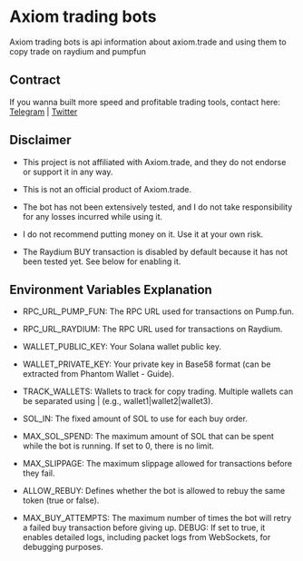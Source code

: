 # Axiom trading bots

Axiom trading bots is api information about axiom.trade and using them to copy trade on raydium and pumpfun

## Contract

If you wanna built more speed and profitable trading tools, contact here: [Telegram](https://t.me/vicckr) | [Twitter](https://x.com/divicode)

## Disclaimer

- This project is not affiliated with Axiom.trade, and they do not endorse or support it in any way.

- This is not an official product of Axiom.trade.

- The bot has not been extensively tested, and I do not take responsibility for any losses incurred while using it.

- I do not recommend putting money on it. Use it at your own risk.

- The Raydium BUY transaction is disabled by default because it has not been tested yet. See below for enabling it.

## Environment Variables Explanation

- RPC_URL_PUMP_FUN: The RPC URL used for transactions on Pump.fun.

- RPC_URL_RAYDIUM: The RPC URL used for transactions on Raydium.

- WALLET_PUBLIC_KEY: Your Solana wallet public key.

- WALLET_PRIVATE_KEY: Your private key in Base58 format (can be extracted from Phantom Wallet - Guide).

- TRACK_WALLETS: Wallets to track for copy trading. Multiple wallets can be separated using | (e.g., wallet1|wallet2|wallet3).

- SOL_IN: The fixed amount of SOL to use for each buy order.

- MAX_SOL_SPEND: The maximum amount of SOL that can be spent while the bot is running. If set to 0, there is no limit.

- MAX_SLIPPAGE: The maximum slippage allowed for transactions before they fail.

- ALLOW_REBUY: Defines whether the bot is allowed to rebuy the same token (true or false).

- MAX_BUY_ATTEMPTS: The maximum number of times the bot will retry a failed buy transaction before giving up.
DEBUG: If set to true, it enables detailed logs, including packet logs from WebSockets, for debugging purposes.
